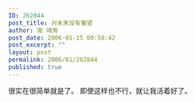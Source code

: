 ```yaml
---
ID: 262844
post_title: 对未来没有奢望
author: 南 靖男
post_date: 2006-01-15 00:58:42
post_excerpt: ""
layout: post
permalink: 2006/01/262844
published: true
---
```

很实在很简单就是了。
即使这样也不行，就让我活着好了。